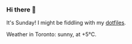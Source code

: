 ### Hi there :wave:

It's Sunday! I might be fiddling with my [dotfiles](https://github.com/bewuethr/dotfiles).

Weather in Toronto: sunny, at +5°C.
